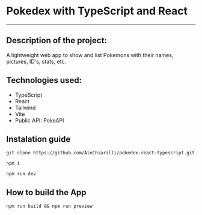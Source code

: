 # Pokedex with TypeScript and React

---

## Description of the project:
A lightweight web app to show and list Pokemons with their names, pictures, ID's, stats, etc.

## Technologies used:
- TypeScript
- React
- Tailwind
- Vite
- Public API: PokeAPI

## Instalation guide
```
git clone https://github.com/AleChiarilli/pokedex-react-typescript.git
```
```
npm i
```
```
npm run dev
```

##  How to build the App

```
npm run build && npm run preview
```
